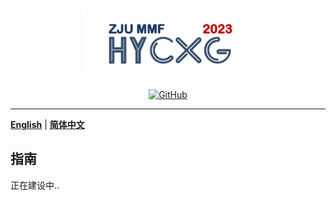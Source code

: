 <p align="center" >
    <a href="https://github.com/xlxwalex/HyCxG/tree/main/HyCxG">
    <br>
    <img src="https://github.com/xlxwalex/HyCxG/blob/main/figures/sub-logo.png" width="275"/>
    <br>
    </a>
</p>
<p align="center">
    <a href="https://github.com/xlxwalex/HyCxG/blob/main/LICENSE">
        <img alt="GitHub" src="https://img.shields.io/github/license/xlxwalex/HyCxG.svg?color=blue&style=flat-square">
    </a>
</p>

---
[**English**](https://github.com/xlxwalex/HyCxG/tree/main/HyCxG/) | [**简体中文**](https://github.com/xlxwalex/HyCxG/tree/main/HyCxG/README_ZH.md)
## 指南

正在建设中..